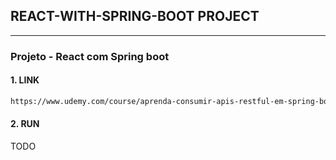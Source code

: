 ## REACT-WITH-SPRING-BOOT PROJECT
-----------------------------------------------------------

### Projeto - React com Spring boot

#### 1. LINK
```sh
https://www.udemy.com/course/aprenda-consumir-apis-restful-em-spring-boot-java-com-react-js-axios/learn/lecture/27990412?start=15#overview
```

#### 2. RUN 
TODO